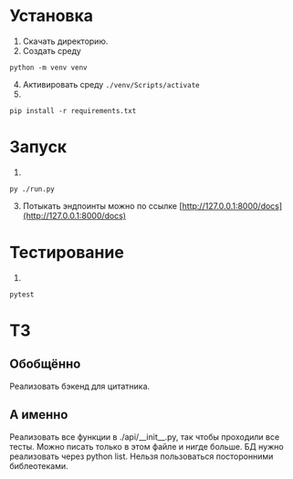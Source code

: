 # Установка

1. Скачать директорию.
2. Создать среду
```
python -m venv venv
```
4. Активировать среду `./venv/Scripts/activate`
5.
```
pip install -r requirements.txt
```

# Запуск

1.
```
py ./run.py
```
3. Потыкать эндпоинты можно по ссылке [http://127.0.0.1:8000/docs](http://127.0.0.1:8000/docs)

# Тестирование

1.
```
pytest
```

# ТЗ

## Обобщённо

Реализовать бэкенд для цитатника. 

## А именно

Реализовать все функции в ./api/\_\_init__.py, так чтобы проходили все тесты. Можно писать только в этом файле и нигде больше. БД нужно реализовать через python list. Нельзя пользоваться посторонними библеотеками.

